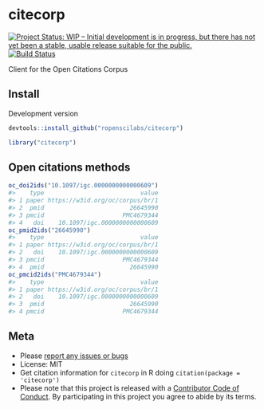 citecorp
=========

[![Project Status: WIP – Initial development is in progress, but there has not yet been a stable, usable release suitable for the public.](https://www.repostatus.org/badges/latest/wip.svg)](https://www.repostatus.org/#wip)
[![Build Status](https://travis-ci.com/ropenscilabs/citecorp.svg?branch=master)](https://travis-ci.com/ropenscilabs/citecorp)


Client for the Open Citations Corpus

## Install

Development version


```r
devtools::install_github("ropenscilabs/citecorp")
```


```r
library("citecorp")
```

## Open citations methods


```r
oc_doi2ids("10.1097/igc.0000000000000609")
#>    type                           value
#> 1 paper https://w3id.org/oc/corpus/br/1
#> 2  pmid                        26645990
#> 3 pmcid                      PMC4679344
#> 4   doi    10.1097/igc.0000000000000609
oc_pmid2ids("26645990")
#>    type                           value
#> 1 paper https://w3id.org/oc/corpus/br/1
#> 2   doi    10.1097/igc.0000000000000609
#> 3 pmcid                      PMC4679344
#> 4  pmid                        26645990
oc_pmcid2ids("PMC4679344")
#>    type                           value
#> 1 paper https://w3id.org/oc/corpus/br/1
#> 2   doi    10.1097/igc.0000000000000609
#> 3  pmid                        26645990
#> 4 pmcid                      PMC4679344
```

## Meta

* Please [report any issues or bugs](https://github.com/ropenscilabs/citecorp/issues)
* License: MIT
* Get citation information for `citecorp` in R doing `citation(package = 'citecorp')`
* Please note that this project is released with a [Contributor Code of Conduct](CODE_OF_CONDUCT.md). By participating in this project you agree to abide by its terms.
